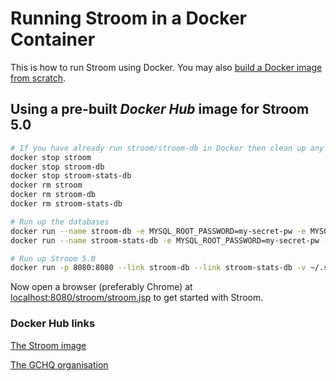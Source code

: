 # Running Stroom in a Docker Container

This is how to run Stroom using Docker. You may also [build a Docker image from scratch](./docker-building.md).

## Using a pre-built _Docker Hub_ image for Stroom 5.0

```bash
# If you have already run stroom/stroom-db in Docker then clean up any old images
docker stop stroom
docker stop stroom-db
docker stop stroom-stats-db
docker rm stroom
docker rm stroom-db
docker rm stroom-stats-db

# Run up the databases
docker run --name stroom-db -e MYSQL_ROOT_PASSWORD=my-secret-pw -e MYSQL_USER=stroomuser -e MYSQL_PASSWORD=stroompassword1 -e MYSQL_DATABASE=stroom -d mysql:5.6
docker run --name stroom-stats-db -e MYSQL_ROOT_PASSWORD=my-secret-pw -e MYSQL_USER=stroomuser -e MYSQL_PASSWORD=stroompassword1 -e MYSQL_DATABASE=statistics -d mysql:5.6

# Run up Stroom 5.0
docker run -p 8080:8080 --link stroom-db --link stroom-stats-db -v ~/.stroom:/root/.stroom --name=stroom -e STROOM_JDBC_DRIVER_URL="jdbc:mysql://stroom-db/stroom?useUnicode=yes&characterEncoding=UTF-8" -e STROOM_JDBC_DRIVER_USERNAME="stroomuser" -e STROOM_JDBC_DRIVER_PASSWORD="stroompassword1" -e STROOM_STATISTICS_SQL_JDBC_DRIVER_URL="jdbc:mysql://stroom-stats-db/statistics?useUnicode=yes&characterEncoding=UTF-8" -e STROOM_STATISTICS_SQL_JDBC_DRIVER_USERNAME="stroomuser" -e STROOM_STATISTICS_SQL_JDBC_DRIVER_PASSWORD="stroompassword1" gchq/stroom:latest
```

Now open a browser (preferably Chrome) at [localhost:8080/stroom/stroom.jsp](http://localhost:8080/stroom/stroom.jsp) to get started with Stroom.

### Docker Hub links
[The Stroom image](https://hub.docker.com/r/gchq/stroom/)

[The GCHQ organisation](https://hub.docker.com/r/gchq/)
